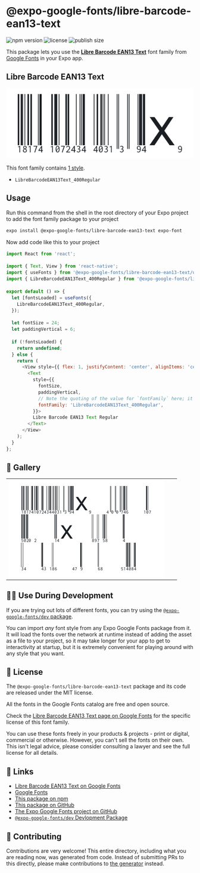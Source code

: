 # @expo-google-fonts/libre-barcode-ean13-text

![npm version](https://flat.badgen.net/npm/v/@expo-google-fonts/libre-barcode-ean13-text)
![license](https://flat.badgen.net/github/license/expo/google-fonts)
![publish size](https://flat.badgen.net/packagephobia/install/@expo-google-fonts/libre-barcode-ean13-text)

This package lets you use the [**Libre Barcode EAN13 Text**](https://fonts.google.com/specimen/Libre+Barcode+EAN13+Text) font family from [Google Fonts](https://fonts.google.com/) in your Expo app.

## Libre Barcode EAN13 Text

![Libre Barcode EAN13 Text](./font-family.png)

This font family contains [1 style](#-gallery).

- `LibreBarcodeEAN13Text_400Regular`

## Usage

Run this command from the shell in the root directory of your Expo project to add the font family package to your project
```sh
expo install @expo-google-fonts/libre-barcode-ean13-text expo-font
```

Now add code like this to your project
```js
import React from 'react';

import { Text, View } from 'react-native';
import { useFonts } from '@expo-google-fonts/libre-barcode-ean13-text/useFonts';
import { LibreBarcodeEAN13Text_400Regular } from '@expo-google-fonts/libre-barcode-ean13-text/400Regular';

export default () => {
  let [fontsLoaded] = useFonts({
    LibreBarcodeEAN13Text_400Regular,
  });

  let fontSize = 24;
  let paddingVertical = 6;

  if (!fontsLoaded) {
    return undefined;
  } else {
    return (
      <View style={{ flex: 1, justifyContent: 'center', alignItems: 'center' }}>
        <Text
          style={{
            fontSize,
            paddingVertical,
            // Note the quoting of the value for `fontFamily` here; it expects a string!
            fontFamily: 'LibreBarcodeEAN13Text_400Regular',
          }}>
          Libre Barcode EAN13 Text Regular
        </Text>
      </View>
    );
  }
};

```

## 🔡 Gallery


||||
|-|-|-|
|![LibreBarcodeEAN13Text_400Regular](./LibreBarcodeEAN13Text_400Regular.ttf.png)||||


## 👩‍💻 Use During Development

If you are trying out lots of different fonts, you can try using the [`@expo-google-fonts/dev` package](https://github.com/expo/google-fonts/tree/master/font-packages/dev#readme).

You can import *any* font style from any Expo Google Fonts package from it. It will load the fonts
over the network at runtime instead of adding the asset as a file to your project, so it may take longer
for your app to get to interactivity at startup, but it is extremely convenient
for playing around with any style that you want.

## 📖 License

The `@expo-google-fonts/libre-barcode-ean13-text` package and its code are released under the MIT license.

All the fonts in the Google Fonts catalog are free and open source.

Check the [Libre Barcode EAN13 Text page on Google Fonts](https://fonts.google.com/specimen/Libre+Barcode+EAN13+Text) for the specific license of this font family.

You can use these fonts freely in your products & projects - print or digital, commercial or otherwise. However, you can't sell the fonts on their own. This isn't legal advice, please consider consulting a lawyer and see the full license for all details.

## 🔗 Links

- [Libre Barcode EAN13 Text on Google Fonts](https://fonts.google.com/specimen/Libre+Barcode+EAN13+Text)
- [Google Fonts](https://fonts.google.com/)
- [This package on npm](https://www.npmjs.com/package/@expo-google-fonts/libre-barcode-ean13-text)
- [This package on GitHub](https://github.com/expo/google-fonts/tree/master/font-packages/libre-barcode-ean13-text)
- [The Expo Google Fonts project on GitHub](https://github.com/expo/google-fonts)
- [`@expo-google-fonts/dev` Devlopment Package](https://github.com/expo/google-fonts/tree/master/font-packages/dev)

## 🤝 Contributing

Contributions are very welcome! This entire directory, including what you are reading now, was generated from code. Instead of submitting PRs to this directly, please make contributions to [the generator](https://github.com/expo/google-fonts/tree/master/packages/generator) instead.
